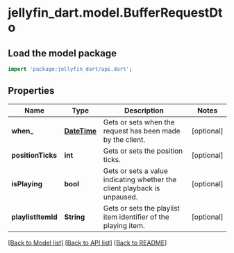 # jellyfin_dart.model.BufferRequestDto

## Load the model package
```dart
import 'package:jellyfin_dart/api.dart';
```

## Properties
Name | Type | Description | Notes
------------ | ------------- | ------------- | -------------
**when_** | [**DateTime**](DateTime.md) | Gets or sets when the request has been made by the client. | [optional] 
**positionTicks** | **int** | Gets or sets the position ticks. | [optional] 
**isPlaying** | **bool** | Gets or sets a value indicating whether the client playback is unpaused. | [optional] 
**playlistItemId** | **String** | Gets or sets the playlist item identifier of the playing item. | [optional] 

[[Back to Model list]](../README.md#documentation-for-models) [[Back to API list]](../README.md#documentation-for-api-endpoints) [[Back to README]](../README.md)



